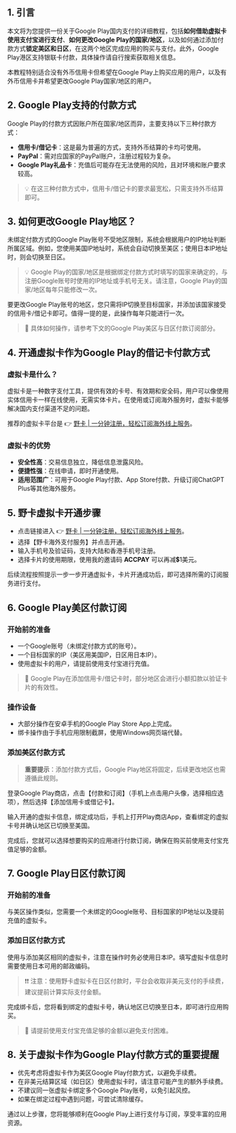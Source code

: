 ## 1. 引言

本文将为您提供一份关于Google Play国内支付的详细教程，包括**如何借助虚拟卡使用支付宝进行支付**、**如何更改Google Play的国家/地区**，以及如何通过添加付款方式**锁定美区和日区**，在这两个地区完成应用的购买与支付。此外，Google Play港区支持银联卡付款，具体操作请自行搜索获取相关信息。

本教程特别适合没有外币信用卡但希望在Google Play上购买应用的用户，以及有外币信用卡并希望更改Google Play国家/地区的用户。

## 2. Google Play支持的付款方式

Google Play的付款方式因账户所在国家/地区而异，主要支持以下三种付款方式：

- **信用卡/借记卡**：这是最为普遍的方式，支持外币结算的卡均可使用。
- **PayPal**：需对应国家的PayPal账户，注册过程较为复杂。
- **Google Play礼品卡**：充值后可能存在无法使用的风险，且对环境和账户要求较高。

> 💡 在这三种付款方式中，信用卡/借记卡的要求最宽松，只需支持外币结算即可。

## 3. 如何更改Google Play地区？

未绑定付款方式的Google Play账号不受地区限制，系统会根据用户的IP地址判断所属区域。例如，您使用美国IP地址时，系统会自动切换至美区；使用日本IP地址时，则会切换至日区。

> 💡 Google Play的国家/地区是根据绑定付款方式时填写的国家来确定的，与注册Google账号时使用的IP地址或手机号无关。请注意，Google Play的国家/地区每年只能修改一次。

要更改Google Play账号的地区，您只需将IP切换至目标国家，并添加该国家接受的信用卡/借记卡即可。值得一提的是，此操作每年只能进行一次。

> 🔔 具体如何操作，请参考下文的Google Play美区与日区付款订阅部分。

## 4. 开通虚拟卡作为Google Play的借记卡付款方式

### 虚拟卡是什么？

虚拟卡是一种数字支付工具，提供有效的卡号、有效期和安全码，用户可以像使用实体信用卡一样在线使用，无需实体卡片。在使用或订阅海外服务时，虚拟卡能够解决国内支付渠道不足的问题。

推荐的虚拟卡平台是 👉 [野卡 | 一分钟注册，轻松订阅海外线上服务](https://bit.ly/bewildcard)。

### 虚拟卡的优势

- **安全性高**：交易信息独立，降低信息泄露风险。
- **便捷性强**：在线申请，即时开通使用。
- **适用范围广**：可用于Google Play付款、App Store付款、升级订阅ChatGPT Plus等其他海外服务。

## 5. 野卡虚拟卡开通步骤

- 点击链接进入 👉 [野卡 | 一分钟注册，轻松订阅海外线上服务](https://bit.ly/bewildcard)。
- 选择【野卡海外支付服务】并点击开通。
- 输入手机号及验证码，支持大陆和香港手机号注册。
- 选择卡片的使用期限，使用我的邀请码 **ACCPAY** 可以再减💲1美元。

后续流程按照提示一步一步开通虚拟卡，卡片开通成功后，即可选择所需的订阅服务进行支付。

## 6. Google Play美区付款订阅

### 开始前的准备

- 一个Google账号（未绑定付款方式的账号）。
- 一个目标国家的IP（美区用美国IP，日区用日本IP）。
- 使用虚拟卡的用户，请提前使用支付宝进行充值。

> 🔔 Google Play在添加信用卡/借记卡时，部分地区会进行小额扣款以验证卡片的有效性。

### 操作设备

- 大部分操作在安卓手机的Google Play Store App上完成。
- 绑卡操作由于手机应用限制截屏，使用Windows网页端代替。

### 添加美区付款方式

> **重要提示**：添加付款方式后，Google Play地区将固定，后续更改地区也需遵循此规则。

登录Google Play商店，点击【付款和订阅】（手机上点击用户头像，选择相应选项），然后选择【添加信用卡或借记卡】。

输入开通的虚拟卡信息，绑定成功后，手机上打开Play商店App，查看绑定的虚拟卡号并确认地区已切换至美国。

完成后，您就可以选择想要购买的应用进行付款订阅，确保在购买前使用支付宝充值足够的金额。

## 7. Google Play日区付款订阅

### 开始前的准备

与美区操作类似，您需要一个未绑定的Google账号、目标国家的IP地址以及提前充值的虚拟卡。

### 添加日区付款方式

使用与添加美区相同的虚拟卡，注意在操作时务必使用日本IP。填写虚拟卡信息时需要使用日本可用的邮政编码。

> ❗❗ 注意：使用野卡虚拟卡在日区付款时，平台会收取非美元支付的手续费，建议提前计算实际支付金额。

完成绑卡后，您将看到绑定的虚拟卡号，确认地区已切换至日本，即可进行应用购买。

> 🔔 请提前使用支付宝充值足够的金额以避免支付困难。

## 8. 关于虚拟卡作为Google Play付款方式的重要提醒

- 优先考虑将虚拟卡作为美区Google Play付款方式，以避免手续费。
- 在非美元结算区域（如日区）使用虚拟卡时，请注意可能产生的额外手续费。
- 不建议同一张虚拟卡绑定多个Google Play账号，以免引起风控。
- 如果在绑定过程中遇到问题，可尝试清除缓存。

通过以上步骤，您将能够顺利在Google Play上进行支付与订阅，享受丰富的应用资源。